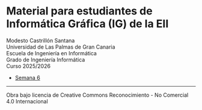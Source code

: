 # Material para estudiantes de Informática Gráfica (IG) de la EII

Modesto Castrillón Santana  
Universidad de Las Palmas de Gran Canaria  
Escuela de Ingeniería en Informática  
Grado de Ingeniería Informática  
Curso 2025/2026



- [Semana 6](S6/README.md)  
<!-- - [Semana 7](S7/README.md)  -->
<!-- - [Semana 8](S8/README.md)  -->
<!-- - [Semana 9](S9/README.md)  -->
<!-- - [Semana 10](S10/README.md)  -->
<!-- - [Semana 11](S11/README.md)  -->
<!-- - [Semana 12](S12/README.md) -->

***
Obra bajo licencia de Creative Commons Reconocimiento - No Comercial 4.0 Internacional
